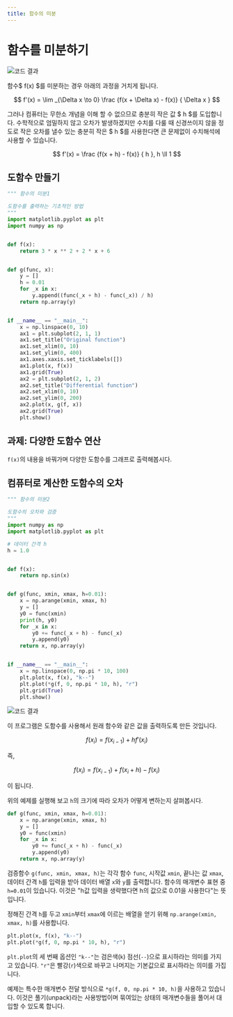 ```yaml
---
title: 함수의 미분
---
```


# 함수를 미분하기

![코드 결과](../assets/function_differential_1.png)

함수$ f(x) $를 미분하는 경우 아래의 과정을 거치게 됩니다.

$$ f'(x) = \lim _{\Delta x \to 0} \frac {f(x + \Delta x) - f(x)} { \Delta x } $$

그러나 컴퓨터는 무한소 개념을 이해 할 수 없으므로 충분히 작은 값 $ h $를 도입합니다. 수학적으로 엄밀하지 않고 오차가 발생하겠지만 수치를 다룰 때 신경쓰이지 않을 정도로 작은 오차를 낼수 있는 충분히 작은 $ h $를 사용한다면 큰 문제없이 수치해석에 사용할 수 있습니다.

$$ f'(x) = \frac {f(x + h) - f(x)} { h }, h \ll 1 $$

## 도함수 만들기

```py
""" 함수의 미분1

도함수를 출력하는 기초적인 방법
"""
import matplotlib.pyplot as plt
import numpy as np


def f(x):
    return 3 * x ** 2 + 2 * x + 6


def g(func, x):
    y = []
    h = 0.01
    for _x in x:
        y.append((func(_x + h) - func(_x)) / h)
    return np.array(y)


if __name__ == "__main__":
    x = np.linspace(0, 10)
    ax1 = plt.subplot(2, 1, 1)
    ax1.set_title("Original function")
    ax1.set_xlim(0, 10)
    ax1.set_ylim(0, 400)
    ax1.axes.xaxis.set_ticklabels([])
    ax1.plot(x, f(x))
    ax1.grid(True)
    ax2 = plt.subplot(2, 1, 2)
    ax2.set_title("Differential function")
    ax2.set_xlim(0, 10)
    ax2.set_ylim(0, 200)
    ax2.plot(x, g(f, x))
    ax2.grid(True)
    plt.show()
```

## 과제: 다양한 도함수 연산

`f(x)`의 내용을 바꿔가며 다양한 도함수를 그래프로 출력해봅시다.

## 컴퓨터로 계산한 도함수의 오차

```python
""" 함수의 미분2

도함수의 오차와 검증
"""
import numpy as np
import matplotlib.pyplot as plt

# 데이터 간격 h
h = 1.0


def f(x):
    return np.sin(x)


def g(func, xmin, xmax, h=0.01):
    x = np.arange(xmin, xmax, h)
    y = []
    y0 = func(xmin)
    print(h, y0)
    for _x in x:
        y0 += func(_x + h) - func(_x)
        y.append(y0)
    return x, np.array(y)


if __name__ == "__main__":
    x = np.linspace(0, np.pi * 10, 100)
    plt.plot(x, f(x), "k--")
    plt.plot(*g(f, 0, np.pi * 10, h), "r")
    plt.grid(True)
    plt.show()
```

![코드 결과](../assets/function_differential_2.png)

이 프로그램은 도함수를 사용해서 원래 함수와 같은 값을 출력하도록 만든 것입니다.

$$ f(x_{i}) = f(x_{i-1}) + h f'(x_{i}) $$

즉,

$$ f(x_{i}) = f(x_{i-1}) + f(x_{i} + h) - f(x_{i}) $$

이 됩니다.

위의 예제를 실행해 보고 `h`의 크기에 따라 오차가 어떻게 변하는지 살펴봅시다.

```python
def g(func, xmin, xmax, h=0.01):
    x = np.arange(xmin, xmax, h)
    y = []
    y0 = func(xmin)
    for _x in x:
        y0 += func(_x + h) - func(_x)
        y.append(y0)
    return x, np.array(y)
```

검증함수 `g(func, xmin, xmax, h)`는 각각 함수 `func`, 시작값 `xmin`, 끝나는 값 `xmax`, 데이터 간격 `h`를 입력을 받아 데이터 배열 `x`와 `y`를 출력합니다. 함수의 매개변수 표현 중 `h=0.01`이 있습니다. 이것은 "h값 입력을 생략했다면 h의 값으로 0.01을 사용한다"는 뜻입니다.

정해진 간격 `h`를 두고 `xmin`부터 `xmax`에 이르는 배열을 얻기 위해 `np.arange(xmin, xmax, h)`를 사용합니다.

```python
plt.plot(x, f(x), "k--")
plt.plot(*g(f, 0, np.pi * 10, h), "r")
```

`plt.plot`의 세 번째 옵션인 `"k--"`는 검은색(`k`) 점선(`--`)으로 표시하라는 의미를 가지고 있습니다. `"r"`은 빨강(`r`)색으로 바꾸고 나머지는 기본값으로 표시하라는 의미를 가집니다.

예제는 특수한 매개변수 전달 방식으로 `*g(f, 0, np.pi * 10, h)`을 사용하고 있습니다. 이것은 풀기(unpack)라는 사용방법이며 묶여있는 상태의 매개변수들을 풀어서 대입할 수 있도록 합니다.
